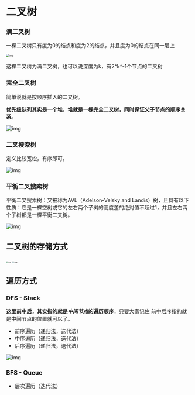 # 二叉树

### 满二叉树

一棵二叉树只有度为0的结点和度为2的结点，并且度为0的结点在同一层上

<img src="./assets/20200806185805576.png" alt="img" style="zoom:50%;" />

这棵二叉树为满二叉树，也可以说深度为k，有2^k^-1个节点的二叉树

### 完全二叉树

简单说就是按顺序插入的二叉树。

**优先级队列其实是一个堆，堆就是一棵完全二叉树，同时保证父子节点的顺序关系。**

![img](./assets/20200920221638903.png)

### 二叉搜索树

定义比较宽松，有序即可。

![img](./assets/20200806190304693.png)

### 平衡二叉搜索树

平衡二叉搜索树：又被称为AVL（Adelson-Velsky and Landis）树，且具有以下性质：它是一棵空树或它的左右两个子树的高度差的绝对值不超过1，并且左右两个子树都是一棵平衡二叉树。

![img](./assets/20200806190511967.png)

## 二叉树的存储方式

<img src="./assets/2020092019554618.png" alt="img" style="zoom:33%;" />

<img src="./assets/20200920200429452.png" alt="img" style="zoom:33%;" />

## 遍历方式

### DFS - Stack

**这里前中后，其实指的就是*中间节点*的遍历顺序**，只要大家记住 前中后序指的就是中间节点的位置就可以了。

- 前序遍历（递归法，迭代法）
- 中序遍历（递归法，迭代法）
- 后序遍历（递归法，迭代法）

![img](./assets/20200806191109896.png)

### BFS - Queue

- 层次遍历（迭代法）
